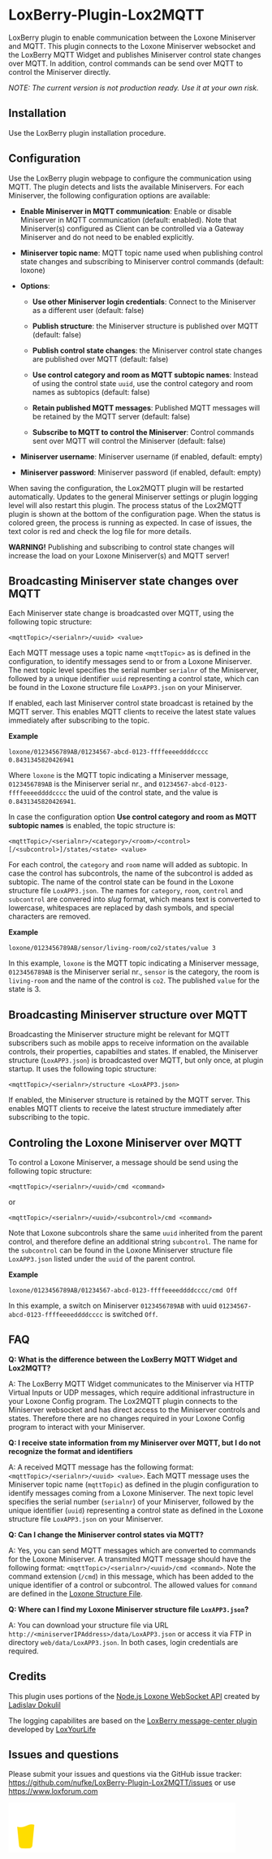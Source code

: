 # LoxBerry-Plugin-Lox2MQTT

LoxBerry plugin to enable communication between the Loxone Miniserver and MQTT. This plugin connects to the Loxone Miniserver websocket and the LoxBerry MQTT Widget and publishes Miniserver control state changes over MQTT. In addition, control commands can be send over MQTT to control the Miniserver directly.

*NOTE: The current version is not production ready. Use it at your own risk.*

## Installation

Use the LoxBerry plugin installation procedure.

## Configuration

Use the LoxBerry plugin webpage to configure the communication using MQTT. The plugin detects and lists the available Miniservers. For each Miniserver, the following configuration options are available:

  * **Enable Miniserver in MQTT communication**: Enable or disable Miniserver in MQTT communication (default: enabled). Note that Miniserver(s) configured as Client can be controlled via a Gateway Miniserver and do not need to be enabled explicitly.

  * **Miniserver topic name**: MQTT topic name used when publishing control state changes and subscribing to Miniserver control commands (default: loxone)

  * **Options**:

    * **Use other Miniserver login credentials**: Connect to the Miniserver as a different user (default: false)

    * **Publish structure**: the Miniserver structure is published over MQTT (default: false)

    * **Publish control state changes**: the Miniserver control state changes are published over MQTT (default: false)

    * **Use control category and room as MQTT subtopic names**: Instead of using the control state `uuid`, use the control category and room names as subtopics (default: false)

    * **Retain published MQTT messages**: Published MQTT messages will be retained by the MQTT server (default: false)

    * **Subscribe to MQTT to control the Miniserver**: Control commands sent over MQTT will control the Miniserver (default: false)

  * **Miniserver username**: Miniserver username (if enabled, default: empty)

  * **Miniserver password**: Miniserver password (if enabled, default: empty)

When saving the configuration, the Lox2MQTT plugin will be restarted automatically. Updates to the general Miniserver settings or plugin logging level will also restart this plugin. The process status of the Lox2MQTT plugin is shown at the bottom of the configuration page. When the status is colored green, the process is running as expected. In case of issues, the text color is red and check the log file for more details.

**WARNING!** Publishing and subscribing to control state changes will increase the load on your Loxone Miniserver(s) and MQTT server!

## Broadcasting Miniserver state changes over MQTT

Each Miniserver state change is broadcasted over MQTT, using the following topic structure:

```
<mqttTopic>/<serialnr>/<uuid> <value>
```

Each MQTT message uses a topic name `<mqttTopic>` as is defined in the configuration, to identify messages send to or from a Loxone Miniserver. The next topic level specifies the serial number `serialnr` of the Miniserver, followed by a unique identifier `uuid` representing a control state, which can be found in the Loxone structure file `LoxAPP3.json` on your Miniserver.

If enabled, each last Miniserver control state broadcast is retained by the MQTT server. This enables MQTT clients to receive the latest state values immediately after subscribing to the topic.

**Example**

```
loxone/0123456789AB/01234567-abcd-0123-ffffeeeeddddcccc 0.8431345820426941
```

Where `loxone` is the MQTT topic indicating a Miniserver message, `0123456789AB` is the Miniserver serial nr., and `01234567-abcd-0123-ffffeeeeddddcccc` the uuid of the control state, and the value is `0.8431345820426941`.

In case the configuration option **Use control category and room as MQTT subtopic names** is enabled, the topic structure is:

```
<mqttTopic>/<serialnr>/<category>/<room>/<control>[/<subcontrol>]/states/<state> <value>
```

For each control, the `category` and `room` name will added as subtopic. In case the control has subcontrols, the name of the subcontrol is added as subtopic. The name of the control state can be found in the Loxone structure file `LoxAPP3.json`. The names for `category`, `room`, `control` and `subcontrol` are convered into *slug* format, which means text is converted to lowercase, whitespaces are replaced by dash symbols, and special characters are removed.

**Example**

```
loxone/0123456789AB/sensor/living-room/co2/states/value 3
```

In this example, `loxone` is the MQTT topic indicating a Miniserver message, `0123456789AB` is the Miniserver serial nr., `sensor` is the category, the room is `living-room` and the name of the control is `co2`. The published `value` for the state is 3.

## Broadcasting Miniserver structure over MQTT

Broadcasting the Miniserver structure might be relevant for MQTT subscribers such as mobile apps to receive information on the available controls, their properties, capabilties and states. If enabled, the Miniserver structure (`LoxAPP3.json`) is broadcasted over MQTT, but only once, at plugin startup. It uses the following topic structure:

```
<mqttTopic>/<serialnr>/structure <LoxAPP3.json>
```

If enabled, the Miniserver structure is retained by the MQTT server. This enables MQTT clients to receive the latest structure immediately after subscribing to the topic.

## Controling the Loxone Miniserver over MQTT

To control a Loxone Miniserver, a message should be send using the following topic structure:

```
<mqttTopic>/<serialnr>/<uuid>/cmd <command>
```
or
```
<mqttTopic>/<serialnr>/<uuid>/<subcontrol>/cmd <command>
```

Note that Loxone subcontrols share the same `uuid` inherited from the parent control, and therefore define an additional string `subcontrol`. The name for the `subcontrol` can be found in the Loxone Miniserver structure file `LoxAPP3.json` listed under the `uuid` of the parent control.

**Example**

```
loxone/0123456789AB/01234567-abcd-0123-ffffeeeeddddcccc/cmd Off
```

In this example, a switch on Miniserver `0123456789AB` with uuid `01234567-abcd-0123-ffffeeeeddddcccc` is switched `Off`.

## FAQ

**Q: What is the difference between the LoxBerry MQTT Widget and Lox2MQTT?**

A: The LoxBerry MQTT Widget communicates to the Miniserver via HTTP Virtual Inputs or UDP messages, which require additional infrastructure in your Loxone Config program. The Lox2MQTT plugin connects to the Miniserver websocket and has direct access to the Miniserver controls and states. Therefore there are no changes required in your Loxone Config program to interact with your Miniserver.

**Q: I receive state information from my Miniserver over MQTT, but I do not recognize the format and identifiers**

A: A received MQTT message has the following format: `<mqttTopic>/<serialnr>/<uuid> <value>`. Each MQTT message uses the Miniserver topic name (`mqttTopic`) as defined in the plugin configuration to identify messages coming from a Loxone Miniserver. The next topic level specifies the serial number (`serialnr`) of your Miniserver, followed by the unique identifier (`uuid`) representing a control state as defined in the Loxone structure file `LoxAPP3.json` on your Miniserver.

**Q: Can I change the Miniserver control states via MQTT?**

A: Yes, you can send MQTT messages which are converted to commands for the Loxone Miniserver. A transmited MQTT message should have the following format: `<mqttTopic>/<serialnr>/<uuid>/cmd <command>`. Note the command extension (`/cmd`) in this message, which has been added to the unique identifier of a control or subcontrol. The allowed values for `command` are defined in the [Loxone Structure File](https://www.loxone.com/wp-content/uploads/datasheets/StructureFile.pdf).

**Q: Where can I find my Loxone Miniserver structure file `LoxAPP3.json`?**

A: You can download your structure file via URL `http://<miniserverIPAddress>/data/LoxAPP3.json` or access it via FTP in directory `web/data/LoxAPP3.json`. In both cases, login credentials are required.

## Credits

This plugin uses portions of the [Node.js Loxone WebSocket API](https://github.com/alladdin/node-lox-ws-api) created by [Ladislav Dokulil](https://github.com/alladdin)

The logging capabilites are based on the [LoxBerry message-center plugin](https://github.com/LoxYourLife/message-center) developed by [LoxYourLife](https://github.com/LoxYourLife)

## Issues and questions

Please submit your issues and questions via the GitHub issue tracker: https://github.com/nufke/LoxBerry-Plugin-Lox2MQTT/issues or use https://www.loxforum.com


<a href="https://www.buymeacoffee.com/nufke" target="_blank"><img src="./icons/svg/bmc.svg" alt="Buy Me A Coffee"></a>
